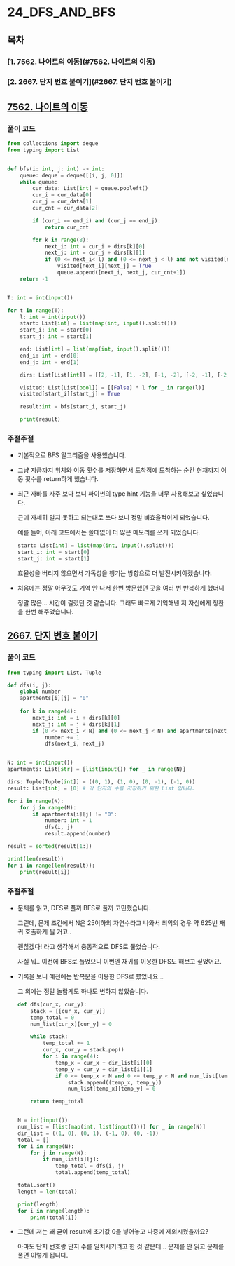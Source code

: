 

# 24_DFS_AND_BFS

## 목차

### [1. 7562. 나이트의 이동](#7562. 나이트의 이동)

### [2. 2667. 단지 번호 붙이기](#2667. 단지 번호 붙이기)



## [7562. 나이트의 이동](https://www.acmicpc.net/problem/7562)

### 풀이 코드

```python
from collections import deque
from typing import List


def bfs(i: int, j: int) -> int:
    queue: deque = deque([[i, j, 0]])
    while queue:
        cur_data: List[int] = queue.popleft()
        cur_i = cur_data[0]
        cur_j = cur_data[1]
        cur_cnt = cur_data[2]

        if (cur_i == end_i) and (cur_j == end_j):
            return cur_cnt

        for k in range(8):
            next_i: int = cur_i + dirs[k][0]
            next_j: int = cur_j + dirs[k][1]
            if (0 <= next_i< l) and (0 <= next_j < l) and not visited[next_i][next_j]:
                visited[next_i][next_j] = True
                queue.append([next_i, next_j, cur_cnt+1])
    return -1


T: int = int(input())

for t in range(T):
    l: int = int(input())
    start: List[int] = list(map(int, input().split()))
    start_i: int = start[0]
    start_j: int = start[1]

    end: List[int] = list(map(int, input().split()))
    end_i: int = end[0]
    end_j: int = end[1]

    dirs: List[List[int]] = [[2, -1], [1, -2], [-1, -2], [-2, -1], [-2, 1], [-1, 2], [1, 2], [2, 1]]

    visited: List[List[bool]] = [[False] * l for _ in range(l)]
    visited[start_i][start_j] = True

    result:int = bfs(start_i, start_j)

    print(result)
```



### 주절주절

* 기본적으로 BFS 알고리즘을 사용했습니다.

* 그냥 지금까지 위치와 이동 횟수를 저장하면서 도착점에 도착하는 순간 현재까지 이동 횟수를 return하게 했습니다.

* 최근 자바를 자주 보다 보니 파이썬의 type hint 기능을 너무 사용해보고 싶었습니다.

    근데 자세히 알지 못하고 되는대로 쓰다 보니 정말 비효율적이게 되었습니다.

    예를 들어, 아래 코드에서는 쓸데없이 더 많은 메모리를 쓰게 되었습니다. 

    ```python
    start: List[int] = list(map(int, input().split()))
    start_i: int = start[0]
    start_j: int = start[1]
    ```

    효율성을 버리지 않으면서 가독성을 챙기는 방향으로 더 발전시켜야겠습니다.

    

* 처음에는 정말 아무것도 기억 안 나서 한번 방문했던 곳을 여러 번 반복하게 했더니

    정말 많은... 시간이 걸렸던 것 같습니다. 그래도 빠르게 기억해낸 저 자신에게 칭찬을 한번 해주었습니다.






## [2667. 단지 번호 붙이기](https://www.acmicpc.net/problem/2667)

### 풀이 코드

```python
from typing import List, Tuple

def dfs(i, j):
    global number
    apartments[i][j] = "0"
    
    for k in range(4):
        next_i: int = i + dirs[k][0]
        next_j: int = j + dirs[k][1]
        if (0 <= next_i < N) and (0 <= next_j < N) and apartments[next_i][next_j] == "1":
            number += 1
            dfs(next_i, next_j)


N: int = int(input())
apartments: List[str] = [list(input()) for _ in range(N)]

dirs: Tuple[Tuple[int]] = ((0, 1), (1, 0), (0, -1), (-1, 0))
result: List[int] = [0] # 각 단지의 수를 저장하기 위한 List 입니다.

for i in range(N):
    for j in range(N):
        if apartments[i][j] != "0":
            number: int = 1
            dfs(i, j)
            result.append(number)

result = sorted(result[1:])

print(len(result))
for i in range(len(result)):
    print(result[i])
```



### 주절주절

* 문제를 읽고, DFS로 풀까 BFS로 풀까 고민했습니다.

    그런데, 문제 조건에서 N은 25이하의 자연수라고 나와서 최악의 경우 약 625번 재귀 호출하게 될 거고..

    괜찮겠다! 라고 생각해서 충동적으로 DFS로 풀었습니다.

    사실 뭐.. 이전에 BFS로 풀었으니 이번엔 재귀를 이용한 DFS도 해보고 싶었어요.

* 기록을 보니 예전에는 반복문을 이용한 DFS로 헀었네요...

    그 외에는 정말 놀랍게도 하나도 변하지 않았습니다.

    ```python
    def dfs(cur_x, cur_y):
        stack = [[cur_x, cur_y]]
        temp_total = 0
        num_list[cur_x][cur_y] = 0
    
        while stack:
            temp_total += 1
            cur_x, cur_y = stack.pop()
            for i in range(4):
                temp_x = cur_x + dir_list[i][0]
                temp_y = cur_y + dir_list[i][1]
                if 0 <= temp_x < N and 0 <= temp_y < N and num_list[temp_x][temp_y] == 1:
                    stack.append((temp_x, temp_y))
                    num_list[temp_x][temp_y] = 0
    
        return temp_total
    
    
    N = int(input())
    num_list = [list(map(int, list(input()))) for _ in range(N)]
    dir_list = ((1, 0), (0, 1), (-1, 0), (0, -1))
    total = []
    for i in range(N):
        for j in range(N):
            if num_list[i][j]:
                temp_total = dfs(i, j)
                total.append(temp_total)
    
    total.sort()
    length = len(total)
    
    print(length)
    for i in range(length):
        print(total[i])
    ```

* 그런데 저는 왜 굳이 result에 초기값 0을 넣어놓고 나중에 제외시켰을까요?

    아마도 단지 번호랑 단지 수를 일치시키려고 한 것 같은데... 문제를 안 읽고 문제를 풀면 이렇게 됩니다.